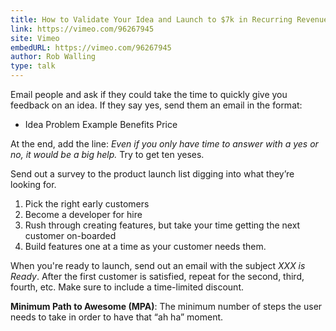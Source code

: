 ```yaml
---
title: How to Validate Your Idea and Launch to $7k in Recurring Revenue
link: https://vimeo.com/96267945
site: Vimeo
embedURL: https://vimeo.com/96267945
author: Rob Walling
type: talk
---
```


Email people and ask if they could take the time to quickly give you feedback on an idea. If they
say yes, send them an email in the format:

* Idea Problem Example Benefits Price

At the end, add the line: *Even if you only have time to answer with a yes or no, it would be a big
help.* Try to get ten yeses.

Send out a survey to the product launch list digging into what they’re looking for.

1. Pick the right early customers
2. Become a developer for hire
3. Rush through creating features, but take your time getting the next customer on-boarded
4. Build features one at a time as your customer needs them.

When you're ready to launch, send out an email with the subject *XXX is Ready*. After the first
customer is satisfied, repeat for the second, third, fourth, etc. Make sure to include a
time-limited discount.

**Minimum Path to Awesome (MPA)**: The minimum number of steps the user needs to take in order to
have that “ah ha” moment.
